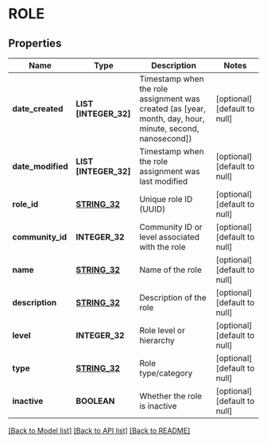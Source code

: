 # ROLE

## Properties
Name | Type | Description | Notes
------------ | ------------- | ------------- | -------------
**date_created** | **LIST [INTEGER_32]** | Timestamp when the role assignment was created (as [year, month, day, hour, minute, second, nanosecond]) | [optional] [default to null]
**date_modified** | **LIST [INTEGER_32]** | Timestamp when the role assignment was last modified | [optional] [default to null]
**role_id** | [**STRING_32**](STRING_32.md) | Unique role ID (UUID) | [optional] [default to null]
**community_id** | **INTEGER_32** | Community ID or level associated with the role | [optional] [default to null]
**name** | [**STRING_32**](STRING_32.md) | Name of the role | [optional] [default to null]
**description** | [**STRING_32**](STRING_32.md) | Description of the role | [optional] [default to null]
**level** | **INTEGER_32** | Role level or hierarchy | [optional] [default to null]
**type** | [**STRING_32**](STRING_32.md) | Role type/category | [optional] [default to null]
**inactive** | **BOOLEAN** | Whether the role is inactive | [optional] [default to null]

[[Back to Model list]](../README.md#documentation-for-models) [[Back to API list]](../README.md#documentation-for-api-endpoints) [[Back to README]](../README.md)


